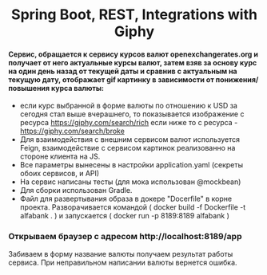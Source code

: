 <h1 align="center"Alfabank
<h3 align="center">Spring Boot, REST, Integrations with Giphy</h3>


#### Сервис, обращается к сервису курсов валют openexchangerates.org и получает от него актуальные курсы валют, затем взяв за основу курс на один день назад от текущей даты и сравнив с актуальным на текущую дату, отображает gif картинку  в зависимости от понижения/повышения курса валюты:
- если курс выбранной в форме валюты по отношению к USD за сегодня стал выше вчерашнего, то показывается изображение с ресурса https://giphy.com/search/rich
если ниже то с ресурса - https://giphy.com/search/broke
- Для взаимодействия с внешним сервисом валют используется Feign, взаимодействие с сервисом картинок реализованно на стороне клиента на JS.
- Все параметры вынесены в настройки application.yaml (секреты обоих сервисов, и API)
- На сервис написаны тесты (для мока использован @mockbean)
- Для сборки использован Gradle.
- Файл для развертывания образа в докере "Docerfile" в корне проекта. Разворачивается командой ( docker build -f Dockerfile -t alfabank .  ) 
  и запускается ( docker run -p 8189:8189 alfabank ) 
### Открываем браузер с адресом http://localhost:8189/app 
Забиваем в форму название валюты получаем результат работы сервиса.
При неправильном написании валюты вернется ошибка.
